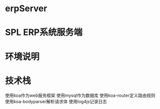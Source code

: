# erpServer
# SPL ERP系统服务端
# 环境说明

# 技术栈
使用koa作为web服务框架
使用mysql作为数据库
使用koa-router定义路由规则
使用koa-bodyparser解析请求体
使用log4js记录日志